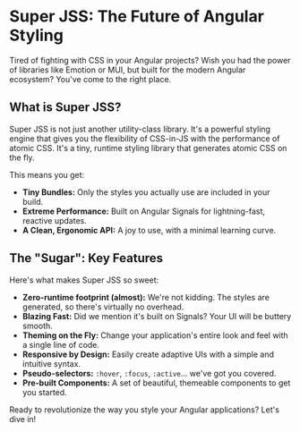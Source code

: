 # Super JSS: The Future of Angular Styling

Tired of fighting with CSS in your Angular projects? Wish you had the power of libraries like Emotion or MUI, but built for the modern Angular ecosystem? You've come to the right place.

## What is Super JSS?

Super JSS is not just another utility-class library. It's a powerful styling engine that gives you the flexibility of CSS-in-JS with the performance of atomic CSS. It's a tiny, runtime styling library that generates atomic CSS on the fly.

This means you get:

*   **Tiny Bundles:** Only the styles you actually use are included in your build.
*   **Extreme Performance:** Built on Angular Signals for lightning-fast, reactive updates.
*   **A Clean, Ergonomic API:** A joy to use, with a minimal learning curve.

## The "Sugar": Key Features

Here's what makes Super JSS so sweet:

*   **Zero-runtime footprint (almost):** We're not kidding. The styles are generated, so there's virtually no overhead.
*   **Blazing Fast:** Did we mention it's built on Signals? Your UI will be buttery smooth.
*   **Theming on the Fly:** Change your application's entire look and feel with a single line of code.
*   **Responsive by Design:** Easily create adaptive UIs with a simple and intuitive syntax.
*   **Pseudo-selectors:** `:hover`, `:focus`, `:active`... we've got you covered.
*   **Pre-built Components:** A set of beautiful, themeable components to get you started.

Ready to revolutionize the way you style your Angular applications? Let's dive in!
